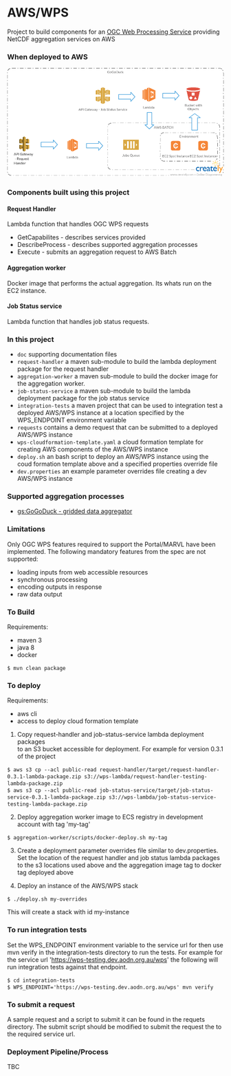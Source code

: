 AWS/WPS
=======

Project to build components for an [OGC Web Processing Service](http://www.opengeospatial.org/standards/wps) providing NetCDF aggregation services on AWS   

### When deployed to AWS

![Overview](doc/Overview.png)

### Components built using this project

#### Request Handler

Lambda function that handles OGC WPS requests
  - GetCapabilites - describes services provided
  - DescribeProcess - describes supported aggregation processes
  - Execute - submits an aggregation request to AWS Batch

#### Aggregation worker

Docker image that performs the actual aggregation.  Its whats run on the EC2 instance.

#### Job Status service

Lambda function that handles job status requests.
 
### In this project

- ```doc``` supporting documentation files
- ```request-handler```  a maven sub-module to build the lambda deployment package for the request handler
- ```aggregation-worker``` a maven sub-module to build the docker image for the aggregation worker.
- ```job-status-service``` a maven sub-module to build the lambda deployment package for the job status service
- ```integration-tests``` a maven project that can be used to integration test a deployed AWS/WPS instance at a 
location specified by the WPS_ENDPOINT environment variable    
- ```requests``` contains a demo request that can be submitted to a deployed AWS/WPS instance
- ```wps-cloudformation-template.yaml``` a cloud formation template for creating AWS components of the AWS/WPS instance
- ```deploy.sh``` an bash script to deploy an AWS/WPS instance using the coud formation template above and a specified
properties override file  
- ```dev.properties``` an example parameter overrides file creating a dev AWS/WPS instance   

### Supported aggregation processes

 * [gs:GoGoDuck - gridded data aggregator](doc/GoGoDuck.md)
 
### Limitations

Only OGC WPS features required to support the Portal/MARVL have been implemented. 
The following mandatory features from the spec are not supported:

 - loading inputs from web accessible resources
 - synchronous processing
 - encoding outputs in response
 - raw data output
 
### To Build

Requirements:
 
  * maven 3
  * java 8
  * docker

```
$ mvn clean package
```

### To deploy
 
Requirements:
 
  * aws cli
  * access to deploy cloud formation template

1) Copy request-handler and job-status-service lambda deployment packages  
to an S3 bucket accessible for deployment.   For example for version 0.3.1 of the project

```
$ aws s3 cp --acl public-read request-handler/target/request-handler-0.3.1-lambda-package.zip s3://wps-lambda/request-handler-testing-lambda-package.zip
$ aws s3 cp --acl public-read job-status-service/target/job-status-service-0.3.1-lambda-package.zip s3://wps-lambda/job-status-service-testing-lambda-package.zip
```

2) Deploy aggregation worker image to ECS registry in development account with tag 'my-tag'

```
$ aggregation-worker/scripts/docker-deploy.sh my-tag
```
 
3) Create a deployment parameter overrides file similar to dev.properties.  Set the location of the request
handler and job status lambda packages to the s3 locations used above and the aggregation image tag to docker tag
deployed above

4) Deploy an instance of the AWS/WPS stack 

```
$ ./deploy.sh my-overrides
```

This will create a stack with id my-instance

### To run integration tests

Set the WPS_ENDPOINT environment variable to the service url for then use mvn verify in the integration-tests directory
to run the tests.  For example for the service url 'https://wps-testing.dev.aodn.org.au/wps' the following will 
run integration tests against that endpoint.

```
$ cd integration-tests
$ WPS_ENDPOINT='https://wps-testing.dev.aodn.org.au/wps' mvn verify
```
### To submit a request

A sample request and a script to submit it can be found in the requets directory.   The submit script should be modified
 to submit the request the to the required service url. 

    
### Deployment Pipeline/Process

TBC